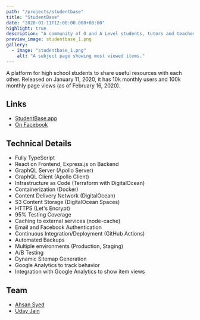 ```yaml
---
path: "/projects/studentbase"
title: "StudentBase"
date: "2020-01-11T12:00:00.000+08:00"
highlight: true
description: "A community of O and A Level students, tutors and teachers."
preview_image: studentbase_1.png
gallery:
  - image: "studentbase_1.png"
    alt: "A subject page showing most viewed items."
---
```


A platform for high school students to share useful resources with each other. Released on January 11, 2020, it has 10k monthly users and 100k monthly page views (as of February 16, 2020).

## Links

- [StudentBase.app](https://studentbase.app)
- [On Facebook](https://fb.me/StudentBaseApp)

## Technical Details

- Fully TypeScript
- React on Frontend, Express.js on Backend
- GraphQL Server (Apollo Server)
- GraphQL Client (Apollo Client)
- Infrastructure as Code (Terraform with DigitalOcean)
- Containerization (Docker)
- Content Delivery Network (DigitalOcean)
- S3 Content Storage (DigitalOcean Spaces)
- HTTPS (Let's Encrypt)
- 95% Testing Coverage
- Caching to external services (node-cache)
- Email and Facebook Authentication
- Continuous Integration/Deployment (GitHub Actions)
- Automated Backups
- Multiple environments (Production, Staging)
- A/B Testing
- Dynamic Sitemap Generation
- Google Analytics to track behavior
- Integration with Google Analytics to show item views

## Team

- [Ahsan Syed](https://www.linkedin.com/in/ahsan-syed-930a2014a/)
- [Uday Jain](https://www.linkedin.com/in/uday-jain-862a40174/)
